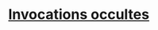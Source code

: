 ﻿---
!LinkItem
Link: warlock_occultsummons_hd.md
NameLink: <!--NameLink-->[Invocations occultes](hd_warlock_occultsummons.md)<!--/NameLink-->
Id: warlock_hd.md#invocations-occultes
ParentLink: warlock_hd.md#sorcier
Name: Invocations occultes
ParentName: Sorcier
Attributes: {}
AttributesDictionary: >+
  {}

---




# [Invocations occultes](hd_warlock_occultsummons.md)



